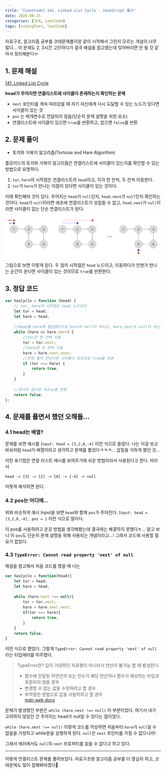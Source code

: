 ```yaml
---
title: "[LeetCode] 141. Linked List Cycle - JavaScript 풀이"
date: 2024-08-15
categories: [코테, LeetCode]
tags: [codingTest, leetCode]
---
```


자료구조, 알고리즘 공부를 코테문제풀이랑 같이 시작해서 그런지 모르는 개념이 너무 많다... 이 문제도 2, 3시간 고민하다가 결국 해설을 참고했는데 잊어버리면 안 될 것 같아서 정리해본다ㅠ

## 1. 문제 해설
[141. Linked List Cycle](https://leetcode.com/problems/linked-list-cycle/description/)

**head가 주어지면 연결리스트에 사이클이 존재하는지 확인하는 문제**
- `next` 포인터를 계속 따라갔을 때 자기 자신에게 다시 도달할 수 있는 노드가 있다면 사이클이 있는 것
- `pos` 는 매개변수로 전달되지 않음(단순히 문제 설명을 위한 요소)
- 연결리스트에 사이클이 있으면 `true`를 반환하고, 없으면 `false`를 반환




## 2. 문제 풀이

- 토끼와 거북이 알고리즘(Tortoise and Hare Algorithm)

플로이드의 토끼와 거북이 알고리즘은 연결리스트에 사이클이 있는지를 확인할 수 있는 방법으로 유명하다. 

1. `tor`, `hare`의 시작점은 연결리스트의 `head`이고, 각각 한 칸씩, 두 칸씩 이동한다. 
2. `tor`가 `hare`가 만나는 지점이 있다면 사이클이 있는 것이다. 

이때 확인해야 것이 있다. 주어지는 `head`가 `null`인지, `head.next`가 `null`인지 확인하는 것이다. `head`가 `null`이라면 애초에 연결리스트가 성립될 수 없고, `head.next`가 `null`이라면 사이클이 없는 단순 연결리스트가 된다. 

![토끼와 거북이 알고리즘](assets/posts/torAndHare.png)

그림으로 보면 이렇게 된다. 두 점의 시작점은 `head` 노드이고, 이동하다가 언젠가 만나는 순간이 온다면 사이클이 있는 것이므로 `true`를 반환한다. 




## 3. 정답 코드

```js
var hasCycle = function (head) {
    // tor, hare의 시작점은 head 노드이다
    let tor = head;
    let hare = head;

    //head를 hare에 할당했으므로 hare이 null이 아니고, hare.next도 null이 아닌 동안 안의 코드를 반복
    while (hare && hare.next) {
        //tor은 한 칸씩 이동
        tor = tor.next;
        //hare은 두 칸씩 이동
        hare = hare.next.next;
        //만약 둘이 만난다면 사이클이 있으므로 true를 반환
        if (tor === hare) {
            return true;
        }
    }

    //만나지 않으면 false를 반환
    return false;
};
```




## 4. 문제를 풀면서 했던 오해들...

### 4.1 head는 배열?

문제를 보면 예시를 `Input: head = [3,2,0,-4]` 이런 식으로 들었다. 나는 이걸 보고 바보처럼 `head`가 배열이라고 생각하고 문제를 풀었다ㅋㅋㅋ... 삽질을 거하게 했던 것...

이런 표기법은 연결 리스트 예시를 보여주기에 쉬운 방법이라서 사용된다고 한다. 따라서
```plaintext
head -> [3] -> [2] -> [0] -> [-4] -> null
```
이렇게 해석하면 된다.<br>

### 4.2 pos는 어디에...

위와 비슷하게 예시 Input을 보면 `head`와 함께 `pos`가 주어진다. `Input: head = [3,2,0,-4], pos = 1` 이런 식으로 말이다. 

이 pos를 사용하려고 온갖 방법을 생각해봤는데 결국에는 해결하지 못했다ㅎ... 알고 보니 이 `pos`도 단순히 문제 설명을 위해 사용되는 개념이라고...! 그래서 코드에 사용할 필요가 없었다.<br>

### 4.3 `TypeError: Cannot read property 'next' of null`

해설을 참고해서 처음 코드를 짰을 때 나는 
```js
var hasCycle = function(head){
    let tor = head;
    let hare = head;

    while (hare.next !== null){
        tor = tor.next;
        hare = hare.next.next;
        if(tor === hare){
            return true;
        }
    }
    return false;
}
``` 
이런 식으로 짰었다. 그렇게 `TypeError: Cannot read property 'next' of null` 라는 타입에러를 마주했다. 

> TypeError란?
> 값이 기대하던 자료형이 아니라서 연산이 불가능 할 때 발생한다.
> - 함수에 전달된 피연산자 또는 인수가 해당 연산자나 함수가 예상하는 타입과 호환되지 않을 경우
> - 변경할 수 없는 값을 수정하려고 할 경우
> - 부적절한 방법으로 값을 사용하려고 할 경우 <br>
> [mdn web docs](https://developer.mozilla.org/ko/docs/Web/JavaScript/Reference/Global_Objects/TypeError)

문제가 발생했던 부분은 `while (hare.next !== null)` 이 부분이었다. 여기서 내가 고려하지 않았던 건 주어지는 head가 null일 수 있다는 점이었다. 

`while (hare.next !== null)` 이렇게 코드를 작성하면 처음부터 `hare`가 `null`일 수 없음을 가정하고 while문을 실행하게 된다. `null`은 `next` 포인터를 가질 수 없으니까! 

그래서 에러에서도 `null`의 `next` 프로퍼티를 읽을 수 없다고 하고 있다. 



---

이렇게 연결리스트 문제를 풀어보았다. 자료구조랑 알고리즘 공부를 더 열심히 하고, 코테문제도 많이 접해봐야겠다🥲 
